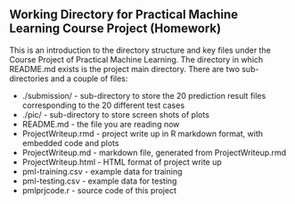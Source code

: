 ## Working Directory for Practical Machine Learning Course Project (Homework)
This is an introduction to the directory structure and key files under the Course Project of Practical Machine Learning.
The directory in which README.md exists is the project main directory. There are two sub-directories and a couple of files:
* ./submission/ - sub-directory to store the 20 prediction result files corresponding to the 20 different test cases
* ./pic/ - sub-directory to store screen shots of plots
* README.md - the file you are reading now
* ProjectWriteup.rmd - project write up in R markdown format, with embedded code and plots
* ProjectWriteup.md - markdown file, generated from ProjectWriteup.rmd
* ProjectWriteup.html - HTML format of project write up
* pml-training.csv - example data for training
* pml-testing.csv - example data for testing
* pmlprjcode.r - source code of this project
